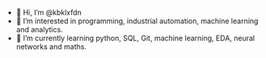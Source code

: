 - 👋 Hi, I’m @kbklxfdn
- 👀 I’m interested in programming, industrial automation, machine learning and analytics.
- 🌱 I’m currently learning python, SQL, Git, machine learning, EDA, neural networks and maths.


<!---
kbklxfdn/kbklxfdn is a ✨ special ✨ repository because its `README.md` (this file) appears on your GitHub profile.
You can click the Preview link to take a look at your changes.
--->
